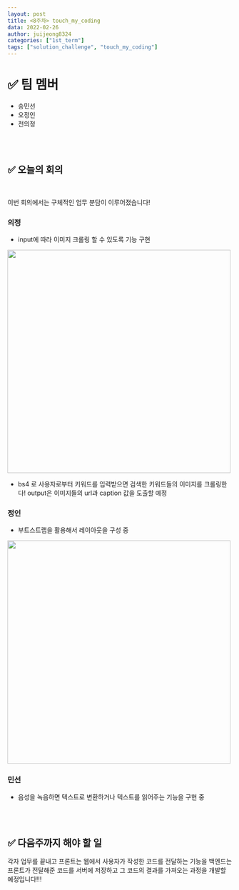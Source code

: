 ```yaml
---
layout: post
title: <8주차> touch_my_coding
data: 2022-02-26
author: juijeong8324
categories: ["1st_term"]
tags: ["solution_challenge", "touch_my_coding"]
---
```


# ✅ 팀 멤버        
- 송민선
- 오정인
- 전의정 

<br>
<br>


## ✅ 오늘의 회의  

<br>

이번 회의에서는 구체적인 업무 분담이 이루어졌습니다!  <br>

### 의정 

- input에 따라 이미지 크롤링 할 수 있도록 기능 구현         
<img src="https://user-images.githubusercontent.com/63052097/158781171-bb9f30fe-5102-47ea-93d7-171e2a7cb1b1.png" width=500 >

- bs4 로 사용자로부터 키워드를 입력받으면 검색한 키워드들의 이미지를 크롤링한다! output은 이미지들의 url과 caption 값을 도출할 예정         

      
### 정인
- 부트스트랩을 활용해서 레이아웃을 구성 중          
<img src="https://user-images.githubusercontent.com/63052097/158781430-2ed22ff8-5976-4273-8cff-9e2d25c1c079.png" width=500>

### 민선
- 음성을 녹음하면 텍스트로 변환하거나 텍스트를 읽어주는 기능을 구현 중


<br>
<br>

## ✅ 다음주까지 해야 할 일
각자 업무를 끝내고 프론트는 웹에서 사용자가 작성한 코드를 전달하는 기능을 백엔드는 프론트가 전달해준 코드를 서버에 저장하고 그 코드의 결과를 가져오는 과정을 개발할 예정입니다!!!


<br>
<br>
